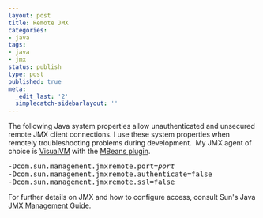 ```yaml
---
layout: post
title: Remote JMX
categories:
- java
tags:
- java
- jmx
status: publish
type: post
published: true
meta:
  _edit_last: '2'
  simplecatch-sidebarlayout: ''
---
```

The following Java system properties allow unauthenticated and unsecured remote JMX client connections. I use these system properties when remotely troubleshooting problems during development.  My JMX agent of choice is <a href="http://visualvm.java.net/">VisualVM</a> with the <a href="http://visualvm.java.net/mbeans_tab.html">MBeans plugin</a>.

<pre>
-Dcom.sun.management.jmxremote.port=<em>port</em>
-Dcom.sun.management.jmxremote.authenticate=false 
-Dcom.sun.management.jmxremote.ssl=false
</pre>

For further details on JMX and how to configure access, consult Sun's Java <a title="JMX Management Guide" href="http://java.sun.com/javase/6/docs/technotes/guides/management/agent.html">JMX Management Guide</a>.

